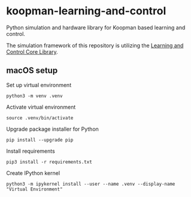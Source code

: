 # koopman-learning-and-control
Python simulation and hardware library for Koopman based learning and control.

The simulation framework of this repository is utilizing the [Learning and Control Core Library](https://github.com/learning-and-control/core).

## macOS setup
Set up virtual environment
```
python3 -m venv .venv
```
Activate virtual environment
```
source .venv/bin/activate
```
Upgrade package installer for Python
```
pip install --upgrade pip
```
Install requirements
```
pip3 install -r requirements.txt
```
Create IPython kernel
```
python3 -m ipykernel install --user --name .venv --display-name "Virtual Environment"
```
